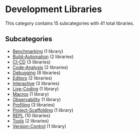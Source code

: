 # Development Libraries

This category contains 15 subcategories with 41 total libraries.

## Subcategories

- [Benchmarking](Benchmarking.md) (1 library)
- [Build-Automation](Build-Automation.md) (2 libraries)
- [CI-CD](CI-CD.md) (3 libraries)
- [Code-Analysis](Code-Analysis.md) (2 libraries)
- [Debugging](Debugging.md) (8 libraries)
- [Editors](Editors.md) (2 libraries)
- [Interactive](Interactive.md) (3 libraries)
- [Live-Coding](Live-Coding.md) (1 library)
- [Macros](Macros.md) (1 library)
- [Observability](Observability.md) (1 library)
- [Profiling](Profiling.md) (3 libraries)
- [Project-Scaffolding](Project-Scaffolding.md) (1 library)
- [REPL](REPL.md) (10 libraries)
- [Tools](Tools.md) (2 libraries)
- [Version-Control](Version-Control.md) (1 library)
